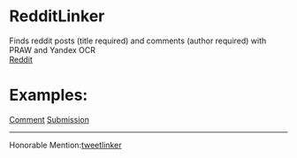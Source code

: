 # RedditLinker
Finds reddit posts (title required) and comments (author required) with PRAW and Yandex OCR<br>
[Reddit](https://www.reddit.com/user/Reddit_Linker)
# Examples:
[Comment](https://www.reddit.com/r/testyapiyorum/comments/lgxhco/redditlinker_yorum_%C3%B6zelli%C4%9Fi_test/gmu080s/?utm_source=reddit&utm_medium=web2x&context=3) 
[Submission](https://www.reddit.com/r/test/comments/lazv7q/test/glr7js6/?context=3)<br><hr>
Honorable Mention:[tweetlinker](https://github.com/scrubjay55/Reddit-Tweet-Linker-Bot)
